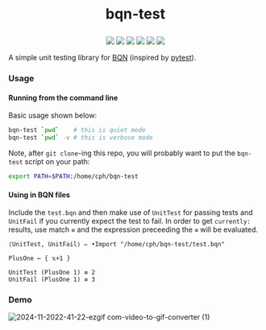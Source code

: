 # <p align="center">bqn-test</p>

<p align="center">
    <a href="https://github.com/codereport/bqn-test/issues" alt="contributions welcome">
        <img src="https://img.shields.io/badge/contributions-welcome-brightgreen.svg?style=flat" /></a>
    <a href="https://lbesson.mit-license.org/" alt="MIT license">
        <img src="https://img.shields.io/badge/License-MIT-blue.svg" /></a>
    <a href="mlochbaum.github.io/BQN">
        <img src="https://img.shields.io/badge/BQN-0.7-ff69b4.svg"/></a>
    <a href="https://github.com/codereport?tab=followers" alt="GitHub followers">
        <img src="https://img.shields.io/github/followers/codereport.svg?style=social&label=Follow" /></a>
    <a href="https://GitHub.com/codereport/bqn-test/stargazers/" alt="GitHub stars">
        <img src="https://img.shields.io/github/stars/codereport/bqn-test.svg?style=social&label=Star" /></a>
    <a href="https://twitter.com/code_report" alt="Twitter">
        <img src="https://img.shields.io/twitter/follow/code_report.svg?style=social&label=@code_report" /></a>
</p>

A simple unit testing library for [BQN](https://mlochbaum.github.io/BQN) (inspired by [pytest](https://docs.pytest.org/en/stable/)).

### Usage

#### Running from the command line

Basic usage shown below:
```bash
bqn-test `pwd`    # this is quiet mode
bqn-test `pwd` -v # this is verbose mode
```

Note, after `git clone`-ing this repo, you will probably want to put the `bqn-test` script on your path:
```bash
export PATH=$PATH:/home/cph/bqn-test
```

#### Using in BQN files

Include the `test.bqn` and then make use of `UnitTest` for passing tests and `UnitFail` if you currently expect the test to fail. In order to get `currently:` results, use match `≡` and the expression preceeding the `≡` will be evaluated.

```bqn
⟨UnitTest, UnitFail⟩ ⇐ •Import "/home/cph/bqn-test/test.bqn"

PlusOne ← { 𝕩+1 }

UnitTest (PlusOne 1) ≡ 2
UnitFail (PlusOne 1) ≡ 3
```

### Demo

![2024-11-2022-41-22-ezgif com-video-to-gif-converter (1)](https://github.com/user-attachments/assets/54c511fc-3d44-42b0-9e52-c45ba5018558)



